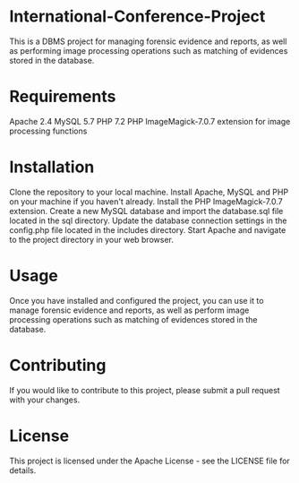 # International-Conference-Project

This is a DBMS project for managing forensic evidence and reports, as well as performing image processing operations such as matching of evidences stored in the database.

# Requirements
Apache 2.4
MySQL 5.7
PHP 7.2
PHP ImageMagick-7.0.7 extension for image processing functions

# Installation
Clone the repository to your local machine.
Install Apache, MySQL and PHP on your machine if you haven't already.
Install the PHP ImageMagick-7.0.7 extension.
Create a new MySQL database and import the database.sql file located in the sql directory.
Update the database connection settings in the config.php file located in the includes directory.
Start Apache and navigate to the project directory in your web browser.

# Usage
Once you have installed and configured the project, you can use it to manage forensic evidence and reports, as well as perform image processing operations such as matching of evidences stored in the database.

# Contributing
If you would like to contribute to this project, please submit a pull request with your changes.

# License
This project is licensed under the Apache License - see the LICENSE file for details.

